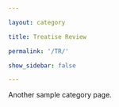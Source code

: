 ```yaml
---

layout: category

title: Treatise Review

permalink: '/TR/'

show_sidebar: false

---
```


Another sample category page.

